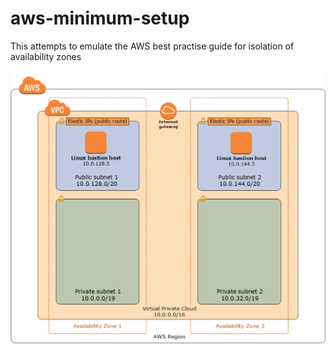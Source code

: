# aws-minimum-setup

This attempts to emulate the AWS best practise guide for isolation of availability zones

![image](resources/linux-bastion-hosts-on-aws-architecture.png)
